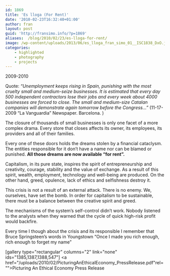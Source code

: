 ```yaml
---
id: 1869
title: 'Es lloga (For Rent)'
date: '2010-02-23T16:32:40+01:00'
author: fran
layout: post
guid: 'http://fransimo.info/?p=1869'
aliases:  /blog/2010/02/23/es-lloga-for-rent/
image: /wp-content/uploads/2013/06/es_lloga_fran_simo_01__ISC1838_DxO.jpg
categories:
    - highlighted
    - photography
    - projects
---
```


2009-2010

Quote: <em>“Unemployment keeps rising in Spain, punishing with the most cruelty small and medium-seize businesses. It is estimated that every day 500 independent contractors lose their jobs and every week about 4000 businesses are forced to close. The small and medium-size Catalan companies will demonstrate again tomorrow before the Congress…”</em> (11-17-2009 “La Vanguardia” Newspaper. Barcelona. )

The closure of thousands of small businesses is only one facet of a more complex drama. Every store that closes affects its owner, its employees, its providers and all of their families. 

Every one of these doors holds the dreams stolen by a financial cataclysm. The entities responsible for it don’t have a name nor can be blamed or punished. <strong>All those dreams are now available “for rent”.</strong>

Capitalism, in its pure state, inspires the spirit of entrepreneurship and creativity, courage, stability and the value of exchange. As a result of this spirit, wealth, employment, technology and well-being are produced. On the other hand, greed, opulence, lack of ethics and selfishness destroy it. 

This crisis is not a result of an external attack. There is no enemy. We, ourselves, have set the bomb. In order for capitalism to be sustainable, there must be a balance between the creative spirit and greed. 

The mechanisms of the system’s self-control didn’t work. Nobody listened to the analysts when they warned that the cycle of quick high-risk profit would backfire.

Every time I though about the crisis and its responsible I remember that Bruce Springsteen’s words in Youngstown “Once I made you rich enough, rich enough to forget my name” 

[gallery type="rectangular" columns="2" link="none" ids="1385,1387,1388,547"]
<a href="/uploads/2010/02/PicturingAnEthicalEconomy_PressRelease.pdf"rel="">Picturing An Ethical Economy Press Release</a>